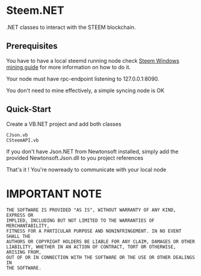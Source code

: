 # Steem.NET

.NET classes to interact with the STEEM blockchain.

## Prerequisites

You have to have a local steemd running node
check [Steem Windows mining guide](https://steemit.com/steem/@bitcube/steem-mining-in-microsoft-windows-a-miner-s-guide-part-2) for more information on how to do it.

Your node must have rpc-endpoint listening to 127.0.0.1:8090.

You don't need to mine effectively, a simple syncing node is OK

## Quick-Start
Create a VB.NET project and add both classes
```
CJson.vb
CSteemAPI.vb
```

If you don't have Json.NET from Newtonsoft installed, simply add the provided Newtonsoft.Json.dll to you project references

That's it ! You're nowready to communicate with your local  node 

# IMPORTANT NOTE

    THE SOFTWARE IS PROVIDED "AS IS", WITHOUT WARRANTY OF ANY KIND, EXPRESS OR
    IMPLIED, INCLUDING BUT NOT LIMITED TO THE WARRANTIES OF MERCHANTABILITY,
    FITNESS FOR A PARTICULAR PURPOSE AND NONINFRINGEMENT. IN NO EVENT SHALL THE
    AUTHORS OR COPYRIGHT HOLDERS BE LIABLE FOR ANY CLAIM, DAMAGES OR OTHER
    LIABILITY, WHETHER IN AN ACTION OF CONTRACT, TORT OR OTHERWISE, ARISING FROM,
    OUT OF OR IN CONNECTION WITH THE SOFTWARE OR THE USE OR OTHER DEALINGS IN
    THE SOFTWARE.
